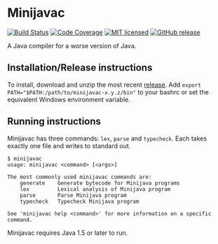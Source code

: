 # Minijavac

[![Build Status](https://img.shields.io/travis/aj-michael/minijavac.svg)](https://travis-ci.org/aj-michael/minijavac)
[![Code Coverage](https://img.shields.io/codecov/c/github/aj-michael/minijavac.svg)](https://codecov.io/github/aj-michael/minijavac)
[![MIT licensed](https://img.shields.io/badge/license-MIT-blue.svg)](https://raw.githubusercontent.com/aj-michael/minijavac/master/LICENSE)
[![GitHub release](https://img.shields.io/github/release/aj-michael/minijavac.svg)](https://github.com/aj-michael/minijavac/releases)

A Java compiler for a worse version of Java.

## Installation/Release instructions

To install, download and unzip the most recent [release](https://github.com/aj-michael/minijavac/releases). Add `export PATH="$PATH:/path/to/minijavac-x.y.z/bin"` to your bashrc or set the equivalent Windows environment variable.

## Running instructions

Minijavac has three commands: `lex`, `parse` and `typecheck`. Each takes exactly one file and writes to standard out.

    $ minijavac
    usage: minijavac <command> [<args>]

    The most commonly used minijavac commands are:
        generate    Generate bytecode for Minijava programs
        lex         Lexical analysis of Minijava program
        parse       Parse Minijava program
        typecheck   Typecheck Minijava program

    See 'minijavac help <command>' for more information on a specific command.

Minijavac requires Java 1.5 or later to run.
